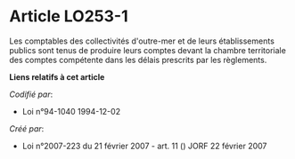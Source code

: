 # Article LO253-1

Les comptables des collectivités d'outre-mer et de leurs établissements publics sont tenus de produire leurs comptes devant
la chambre territoriale des comptes compétente dans les délais prescrits par les règlements.

**Liens relatifs à cet article**

_Codifié par_:

  - Loi n°94-1040 1994-12-02

_Créé par_:

  - Loi n°2007-223 du 21 février 2007 - art. 11 () JORF 22 février 2007
